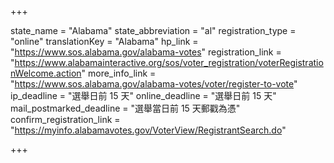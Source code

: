 +++

state_name = "Alabama"
state_abbreviation = "al"
registration_type = "online"
translationKey = "Alabama"
hp_link = "https://www.sos.alabama.gov/alabama-votes"
registration_link = "https://www.alabamainteractive.org/sos/voter_registration/voterRegistrationWelcome.action"
more_info_link = "https://www.sos.alabama.gov/alabama-votes/voter/register-to-vote"
ip_deadline = "選舉日前 15 天"
online_deadline = "選舉日前 15 天"
mail_postmarked_deadline = "選舉當日前 15 天郵戳為憑"
confirm_registration_link = "https://myinfo.alabamavotes.gov/VoterView/RegistrantSearch.do"

+++